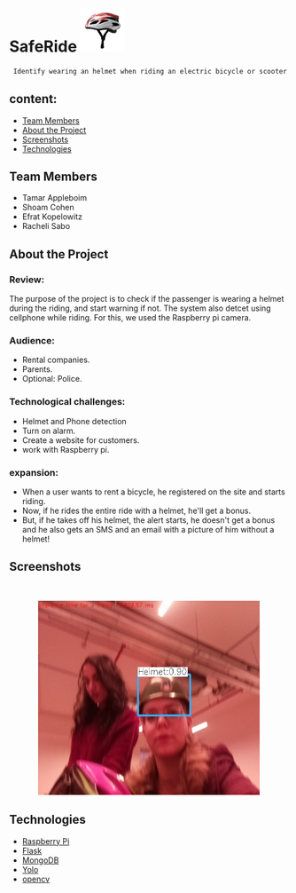 
# SafeRide   <img src="front_end/images/1.jpg" alt="Logo" width="80" height="80">
```sh
 Identify wearing an helmet when riding an electric bicycle or scooter
```


## content:

* [Team Members](#members)
* [About the Project](#about-the-project)
* [Screenshots](#Screenshots)
* [Technologies](#Technologies)

## Team Members
* Tamar Appleboim
* Shoam Cohen
* Efrat Kopelowitz
* Racheli Sabo


## About the Project
### Review:
The purpose of the project is to check if the passenger is wearing a helmet during the riding, and start warning if not. The system also detcet using cellphone while riding. 
For this, we used the Raspberry pi camera.

### Audience:
* Rental companies.
* Parents.
* Optional: Police.

### Technological challenges:
* Helmet and Phone detection
* Turn on alarm.
* Create a website for customers.
* work with Raspberry pi.

### expansion:
- When a user wants to rent a bicycle, he registered on the site and starts riding.
- Now, if he rides the entire ride with a helmet, he'll get a bonus.
- But, if he takes off his helmet, the alert starts, he doesn't get a bonus and he also gets an SMS and an email
with a picture of him without a helmet!


## Screenshots


<br />
<p align="center">
    <img src="front_end/images/image.jpg"  alt="Logo" width="400" height="350">
</p>

## Technologies
* [Raspberry Pi](https://en.wikipedia.org/wiki/Raspberry_Pi)
* [Flask](http://flask.palletsprojects.com/en/1.1.x/)
* [MongoDB](https://www.mongodb.com/)
* [Yolo](https://pjreddie.com/darknet/yolo/)
* [opencv](https://opencv.org/)






